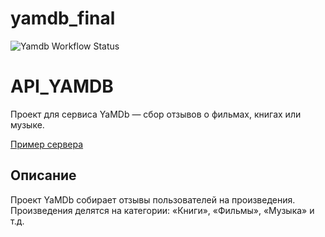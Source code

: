 # yamdb_final

![Yamdb Workflow Status](https://github.com/mBIGfly/yamdb_final/actions/workflows/yamdb_workflow.yml/badge.svg)
# API_YAMDB
Проект для сервиса YaMDb — сбор отзывов о фильмах, книгах или музыке.

[Пример сервера](http://51.250.66.158/admin/login/?next=/admin/)

## Описание

Проект YaMDb собирает отзывы пользователей на произведения.
Произведения делятся на категории: «Книги», «Фильмы», «Музыка» и т.д.